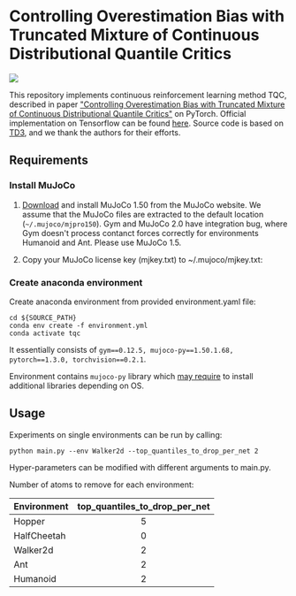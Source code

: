 # Controlling Overestimation Bias with Truncated Mixture of Continuous Distributional Quantile Critics

<img src="https://github.com/bayesgroup/bayesgroup.github.io/blob/master/tqc/assets/tqc/main_exps_pytorch.svg">

This repository implements continuous reinforcement learning method TQC, described in paper ["Controlling Overestimation Bias with Truncated Mixture of Continuous Distributional Quantile Critics"](https://arxiv.org/abs/2005.04269) on PyTorch.
Official implementation on Tensorflow can be found [here](https://github.com/bayesgroup/tqc). Source code is based on [TD3](https://github.com/sfujim/TD3), and we thank the authors for their efforts.

## Requirements

### Install MuJoCo

1. [Download](https://www.roboti.us/index.html) and install MuJoCo 1.50 from the MuJoCo website. We assume that the MuJoCo files are extracted to the default location (`~/.mujoco/mjpro150`). Gym and MuJoCo 2.0 have integration bug, where Gym doesn't process contanct forces correctly for environments Humanoid and Ant.
Please use MuJoCo 1.5.

2. Copy your MuJoCo license key (mjkey.txt) to ~/.mujoco/mjkey.txt:

### Create anaconda environment

Create anaconda environment from provided environment.yaml file:

```
cd ${SOURCE_PATH}
conda env create -f environment.yml
conda activate tqc
```

It essentially consists of ```gym==0.12.5, mujoco-py==1.50.1.68, pytorch==1.3.0, torchvision==0.2.1```.

Environment contains ```mujoco-py``` library which [may require](https://github.com/openai/mujoco-py) to install additional libraries depending on OS.

## Usage
Experiments on single environments can be run by calling:

```
python main.py --env Walker2d --top_quantiles_to_drop_per_net 2
```

Hyper-parameters can be modified with different arguments to main.py.

Number of atoms to remove for each environment:

| Environment        | top_quantiles_to_drop_per_net  |
| ------------- |:-------------:|
| Hopper           | 5 |
| HalfCheetah      | 0 |
| Walker2d         | 2 |
| Ant              | 2 |
| Humanoid         | 2 |

